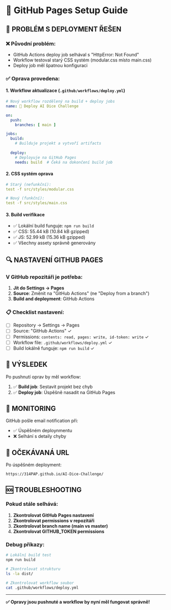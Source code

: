 # 🚀 GitHub Pages Setup Guide

## 🔧 PROBLÉM S DEPLOYMENT ŘEŠEN

### ❌ Původní problém:
- GitHub Actions deploy job selhával s "HttpError: Not Found"
- Workflow testoval starý CSS systém (modular.css místo main.css)
- Deploy job měl špatnou konfiguraci

### ✅ Oprava provedena:

#### 1. **Workflow aktualizace** (`.github/workflows/deploy.yml`)
```yaml
# Nový workflow rozdělený na build + deploy jobs
name: 🚀 Deploy AI Dice Challenge

on:
  push:
    branches: [ main ]

jobs:
  build:
    # Builduje projekt a vytvoří artifacts
    
  deploy:
    # Deployuje na GitHub Pages
    needs: build  # Čeká na dokončení build job
```

#### 2. **CSS systém oprava**
```yaml
# Starý (nefunkční):
test -f src/styles/modular.css

# Nový (funkční):  
test -f src/styles/main.css
```

#### 3. **Build verifikace**
- ✅ Lokální build funguje: `npm run build`
- ✅ CSS: 55.44 kB (10.84 kB gzipped)
- ✅ JS: 52.99 kB (15.36 kB gzipped) 
- ✅ Všechny assety správně generovány

## 🔍 NASTAVENÍ GITHUB PAGES

### V GitHub repozitáři je potřeba:

1. **Jít do Settings → Pages**
2. **Source**: Změnit na "GitHub Actions" (ne "Deploy from a branch")
3. **Build and deployment**: GitHub Actions

### 📋 Checklist nastavení:
- [ ] Repository → Settings → Pages
- [ ] Source: "GitHub Actions" ✓
- [ ] Permissions: `contents: read, pages: write, id-token: write` ✓
- [ ] Workflow file: `.github/workflows/deploy.yml` ✓
- [ ] Build lokálně funguje: `npm run build` ✓

## 🎯 VÝSLEDEK

Po pushnutí oprav by měl workflow:
1. ✅ **Build job**: Sestavit projekt bez chyb
2. ✅ **Deploy job**: Úspěšně nasadit na GitHub Pages

## 📧 MONITORING

GitHub pošle email notification při:
- ✅ Úspěšném deploynmentu
- ❌ Selhání s detaily chyby

## 🔗 OČEKÁVANÁ URL

Po úspěšném deployment:
```
https://314PAP.github.io/AI-Dice-Challenge/
```

## 🆘 TROUBLESHOOTING

### Pokud stále selhává:

1. **Zkontrolovat GitHub Pages nastavení**
2. **Zkontrolovat permissions v repozitáři**
3. **Zkontrolovat branch name (main vs master)**
4. **Zkontrolovat GITHUB_TOKEN permissions**

### Debug příkazy:
```bash
# Lokální build test
npm run build

# Zkontrolovat strukturu
ls -la dist/

# Zkontrolovat workflow soubor
cat .github/workflows/deploy.yml
```

---

**✅ Opravy jsou pushnuté a workflow by nyní měl fungovat správně!**

